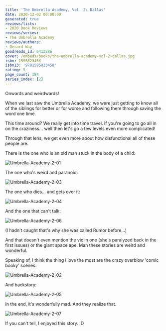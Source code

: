 ```yaml
---
title: 'The Umbrella Academy, Vol. 2: Dallas'
date: 2020-12-02 00:00:00
generated: true
reviews/lists:
- 2020 Book Reviews
reviews/series:
- The Umbrella Academy
reviews/authors:
- Gerard Way
goodreads_id: 6413286
cover: /embeds/books/the-umbrella-academy-vol-2-dallas.jpg
isbn: 159582345X
isbn13: '9781595823458'
rating: 5
page_count: 184
series_index: [2]
---
```

Onwards and weirdwards!  

When we last saw the Umbrella Academy, we were just getting to know all of the siblings for better or for worse and following them through saving the word one time.  

<!--more-->

This time around? We really get into time travel. If you're going to go all in on the craziness... well then let's go a few levels even more complicated!  

Through that lens, we get even more about how disfunctional all of these people are.  

There is the one who is an old man stuck in the body of a child:  

![Umbrella-Academy-2-01](/embeds/books/attachments/umbrella-academy-2-01.jpg)  

The one who's weird and paranoid:  

![Umbrella-Academy-2-03](/embeds/books/attachments/umbrella-academy-2-03.jpg)  

The one who dies... and gets over it:  

![Umbrella-Academy-2-04](/embeds/books/attachments/umbrella-academy-2-04.jpg)  

And the one that can't talk:  

![Umbrella-Academy-2-06](/embeds/books/attachments/umbrella-academy-2-06.jpg)  

(I hadn't caught that's why she was called Rumor before...)  

And that doesn't even mention the violin one (she's paralyzed back in the first issues) or the giant space ape. Man these stories are weird and wonderful.  

Speaking of, I think the thing I love the most are the crazy overblow 'comic booky' scenes:  

![Umbrella-Academy-2-02](/embeds/books/attachments/umbrella-academy-2-02.jpg)  

And backstory:  

![Umbrella-Academy-2-05](/embeds/books/attachments/umbrella-academy-2-05.jpg)  

In the end, it's wonderfully mad. And they realize that.  

![Umbrella-Academy-2-07](/embeds/books/attachments/umbrella-academy-2-07.jpg)  

If you can't tell, I enjoyed this story. :D